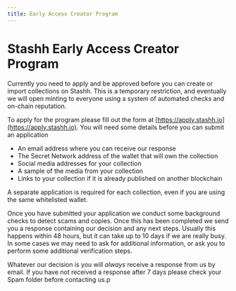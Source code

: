 ```yaml
---
title: Early Access Creator Program
---
```


# Stashh Early Access Creator Program

Currently you need to apply and be approved before you can create or import collections on Stashh. This is a temporary restriction, and eventually we will open minting to everyone using a system of automated checks and on-chain reputation.

To apply for the program please fill out the form at [https://apply.stashh.io](https://apply.stashh.io). You will need some details before you can submit an application

- An email address where you can receive our response
- The Secret Network address of the wallet that will own the collection
- Social media addresses for your collection
- A sample of the media from your collection
- Links to your collection if it is already published on another blockchain

A separate application is required for each collection, even if you are using the same whitelisted wallet.

Once you have submitted your application we conduct some background checks to detect scams and copies. Once this has been completed we send you a response containing our decision and any next steps. Usually this happens within 48 hours, but it can take up to 10 days if we are really busy. In some cases we may need to ask for additional information, or ask you to perform some additional verification steps.

Whatever our decision is you will _always_ receive a response from us by email. If you have not received a response after 7 days please check your Spam folder before contacting us.p